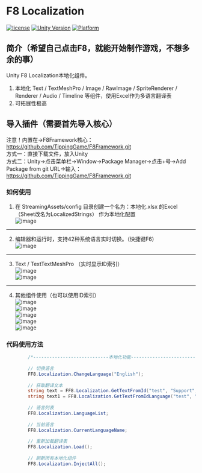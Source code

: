 # F8 Localization

[![license](http://img.shields.io/badge/license-MIT-green.svg)](https://opensource.org/licenses/MIT) 
[![Unity Version](https://img.shields.io/badge/unity-2021.3.15f1-blue)](https://unity.com) 
[![Platform](https://img.shields.io/badge/platform-Win%20%7C%20Android%20%7C%20iOS%20%7C%20Mac%20%7C%20Linux%20%7C%20WebGL-orange)]() 

## 简介（希望自己点击F8，就能开始制作游戏，不想多余的事）
Unity F8 Localization本地化组件。
1. 本地化 Text / TextMeshPro / Image / RawImage / SpriteRenderer / Renderer / Audio / Timeline 等组件，使用Excel作为多语言翻译表
2. 可拓展性极高

## 导入插件（需要首先导入核心）
注意！内置在->F8Framework核心：https://github.com/TippingGame/F8Framework.git  
方式一：直接下载文件，放入Unity  
方式二：Unity->点击菜单栏->Window->Package Manager->点击+号->Add Package from git URL->输入：https://github.com/TippingGame/F8Framework.git  

### 如何使用

1. 在 StreamingAssets/config 目录创建一个名为：本地化.xlsx 的Excel（Sheet改名为LocalizedStrings） 作为本地化配置  
![image](https://tippinggame-1257018413.cos.ap-guangzhou.myqcloud.com/TippingGame/Localization/ui_20240219212643.png)  
----------------------------
2. 编辑器和运行时，支持42种系统语言实时切换。（快捷键F6）  
![image](https://tippinggame-1257018413.cos.ap-guangzhou.myqcloud.com/TippingGame/Localization/ui_20240219212707.png)  
----------------------------
3. Text / TextTextMeshPro （实时显示ID索引）  
![image](https://tippinggame-1257018413.cos.ap-guangzhou.myqcloud.com/TippingGame/Localization/ui_20240219213728.png)  
![image](https://tippinggame-1257018413.cos.ap-guangzhou.myqcloud.com/TippingGame/Localization/ui_20240219213734.png)  
----------------------------
4. 其他组件使用（也可以使用ID索引）  
![image](https://tippinggame-1257018413.cos.ap-guangzhou.myqcloud.com/TippingGame/Localization/ui_20240219213738_2.png)  
![image](https://tippinggame-1257018413.cos.ap-guangzhou.myqcloud.com/TippingGame/Localization/ui_20240219213741_2.png)  
![image](https://tippinggame-1257018413.cos.ap-guangzhou.myqcloud.com/TippingGame/Localization/ui_20241109113409_2.png)  
![image](https://tippinggame-1257018413.cos.ap-guangzhou.myqcloud.com/TippingGame/Localization/ui_20241109113656_2.png)  
![image](https://tippinggame-1257018413.cos.ap-guangzhou.myqcloud.com/TippingGame/Localization/ui_20240219213745.png)  

### 代码使用方法
```C#
        /*----------------------------本地化功能----------------------------*/
        
        // 切换语言
        FF8.Localization.ChangeLanguage("English");
        
        // 获取翻译文本
        string text = FF8.Localization.GetTextFromId("test", "Support", "Format");
        string text1 = FF8.Localization.GetTextFromIdLanguage("test", "English");
        
        // 语言列表
        FF8.Localization.LanguageList;
        
        // 当前语言
        FF8.Localization.CurrentLanguageName;
        
        // 重新加载翻译表
        FF8.Localization.Load();
        
        // 刷新所有本地化组件
        FF8.Localization.InjectAll();
```

